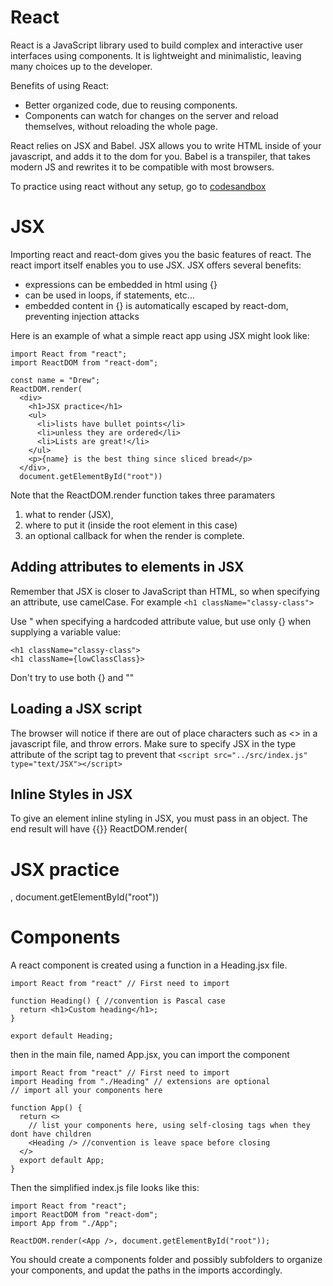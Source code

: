 # React
React is a JavaScript library used to build complex and interactive user interfaces using components.  It is lightweight and minimalistic, leaving many choices up to the developer.

Benefits of using React:
- Better organized code, due to reusing components.
- Components can watch for changes on the server and reload themselves, without reloading the whole page. 

React relies on JSX and Babel. JSX allows you to write HTML inside of your javascript, and adds it to the dom for you.  Babel is a transpiler, that takes modern JS and rewrites it to be compatible with most browsers.

To practice using react without any setup, go to [codesandbox](codesandbox.io) 

# JSX 
Importing react and react-dom gives you the basic features of react. The react import itself enables you to use JSX. JSX offers several benefits:
- expressions can be embedded in html using {}
- can be used in loops, if statements, etc...
- embedded content in {} is automatically escaped by react-dom, preventing injection attacks

Here is an example of what a simple react app using JSX might look like:
```
import React from "react";
import ReactDOM from "react-dom";

const name = "Drew";
ReactDOM.render(
  <div>
    <h1>JSX practice</h1>
    <ul>
      <li>lists have bullet points</li>
      <li>unless they are ordered</li>
      <li>Lists are great!</li>
    </ul>
    <p>{name} is the best thing since sliced bread</p>
  </div>, 
  document.getElementById("root"))
```
Note that the ReactDOM.render function takes three paramaters
1. what to render (JSX),
2. where to put it (inside the root element in this case)
3. an optional callback for when the render is complete.

## Adding attributes to elements in JSX
Remember that JSX is closer to JavaScript than HTML, so when specifying an attribute, use camelCase. For example ```<h1 className="classy-class">```

Use " when specifying a hardcoded attribute value, but use only {} when supplying a variable value:
```
<h1 className="classy-class">
<h1 className={lowClassClass}>
```
Don't try to use both {} and ""

## Loading a JSX script
The browser will notice if there are out of place characters such as <> in a javascript file, and throw errors. Make sure to specify JSX in the type attribute of the script tag to prevent that
```<script src="../src/index.js" type="text/JSX"></script>```

## Inline Styles in JSX
To give an element inline styling in JSX, you must pass in an object. The end result will have {{}}
ReactDOM.render(
  <h1 style={{color: red}}>JSX practice</h1>, 
  document.getElementById("root"))

# Components 
A react component is created using a function in a Heading.jsx file. 
```
import React from "react" // First need to import

function Heading() { //convention is Pascal case
  return <h1>Custom heading</h1>;
}

export default Heading;
```

then in the main file, named App.jsx, you can import the component
```
import React from "react" // First need to import
import Heading from "./Heading" // extensions are optional
// import all your components here

function App() {
  return <>
    // list your components here, using self-closing tags when they dont have children
    <Heading /> //convention is leave space before closing
  </>
  export default App;
}
```

Then the simplified index.js file looks like this:
```
import React from "react";
import ReactDOM from "react-dom";
import App from "./App";

ReactDOM.render(<App />, document.getElementById("root"));
```
You should create a components folder and possibly subfolders to organize your components, and updat the paths in the imports accordingly.

